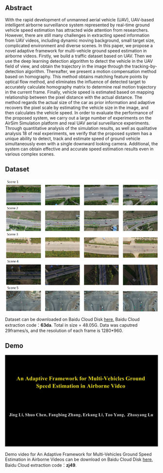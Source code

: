 ## Abstract

With the rapid development of unmanned aerial vehicle (UAV), UAV-based intelligent airborne surveillance system represented by real-time ground vehicle speed estimation has attracted wide attention from researchers. However, there are still many challenges in extracting speed information from UAV videos, including dynamic moving background, small target size, complicated environment and diverse scenes. In this paper, we propose a novel adaptive framework for multi-vehicle ground speed estimation in airborne videos. Firstly, we build a traffic dataset based on UAV. Then we use the deep learning detection algorithm to detect the vehicle in the UAV field of view, and obtain the trajectory in the image through the tracking-by-detection algorithm. Thereafter, we present a motion compensation method based on homography. This method obtains matching feature points by optical flow method, and eliminates the influence of detected target to accurately calculate homography matrix to determine real motion trajectory in the current frame. Finally, vehicle speed is estimated based on mapping relationship between the pixel distance with the actual distance. The method regards the actual size of the car as prior information and adaptive recovers the pixel scale by estimating the vehicle size in the image, and then calculates the vehicle speed. In order to evaluate the performance of the proposed system, we carry out a large number of experiments on the AirSim Simulation platform and real UAV aerial surveillance experiments. Through quantitative analysis of the simulation results, as well as qualitative analysis
18 of real experiments, we verify that the proposed system has a unique ability to detect, track and estimate speed of ground vehicle simultaneously even with a single downward looking camera. Additional, the system can obtain effective and accurate speed estimation results even in various complex scenes.

## Dataset

![Image](Udataset.png)

Dataset can be downloaded on Baidu Cloud Disk [here](https://pan.baidu.com/s/1suNvzfRxAdpinCvaBhXxlw),  Baidu Cloud extraction code：**63da**. Total in size = 48.05G. Data was caputred 29frames/s, and the resolution of each frame is 1280*960. 

## Demo

![Image](Logo1.png)

Demo video for An Adaptive Framework for Multi-Vehicles Ground Speed Estimation in Airborne Videos can be download on Baidu Cloud Disk [here](https://pan.baidu.com/s/17unt442tvtELksAGw7GOHQ), Baidu Cloud extraction code：**zj49**.


